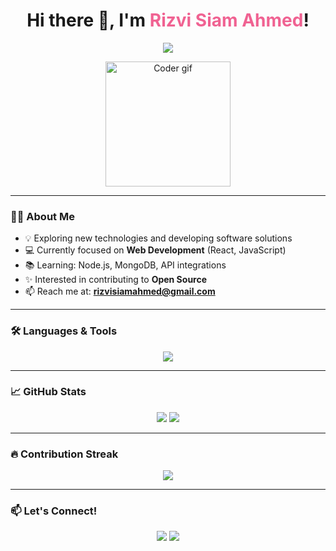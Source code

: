 <h1 align="center">
  Hi there 👋, I'm <span style="color:#f06292">Rizvi Siam Ahmed</span>!
</h1>

<p align="center">
  <img src="https://readme-typing-svg.demolab.com/?lines=Aspiring+Software+Developer;Passionate+Problem+Solver;Open+Source+Contributor;Tech+Enthusiast&center=true&width=500&height=45&color=F75C7E&vCenter=true&size=22" />
</p>

<p align="center">
  <img src="https://media.giphy.com/media/qgQUggAC3Pfv687qPC/giphy.gif" width="200" alt="Coder gif" />
</p>

---

### 👨‍💻 About Me

- 💡 Exploring new technologies and developing software solutions
- 💻 Currently focused on **Web Development** (React, JavaScript)
- 📚 Learning: Node.js, MongoDB, API integrations
- ✨ Interested in contributing to **Open Source**
- 📫 Reach me at: **rizvisiamahmed@gmail.com**

---

### 🛠️ Languages & Tools

<p align="center">
  <img src="https://skillicons.dev/icons?i=html,css,js,react,nodejs,python,java,cpp,git,github,vscode,linux" />
</p>

---

### 📈 GitHub Stats

<p align="center">
  <img src="https://github-readme-stats.vercel.app/api?username=Rizvi-Siam-Ahmed&show_icons=true&theme=tokyonight" />
  <img src="https://github-readme-stats.vercel.app/api/top-langs/?username=Rizvi-Siam-Ahmed&layout=compact&theme=tokyonight" />
</p>

---

### 🔥 Contribution Streak

<p align="center">
  <img src="https://github-readme-streak-stats.herokuapp.com/?user=Rizvi-Siam-Ahmed&theme=tokyonight" />
</p>

---

### 📫 Let's Connect!

<p align="center">
  <a href="https://www.linkedin.com/in/your-link"><img src="https://img.shields.io/badge/LinkedIn-blue?style=for-the-badge&logo=linkedin" /></a>
  <a href="mailto:rizvisiamahmed@gmail.com"><img src="https://img.shields.io/badge/Gmail-red?style=for-the-badge&logo=gmail&logoColor=white" /></a>
</p>
